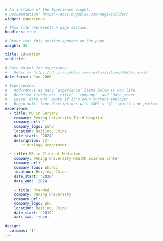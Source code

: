 ```yaml
---
# An instance of the Experience widget.
# Documentation: https://docs.hugoblox.com/page-builder/
widget: experience

# This file represents a page section.
headless: true

# Order that this section appears on the page.
weight: 30

title: Education
subtitle:

# Date format for experience
#   Refer to https://docs.hugoblox.com/customization/#date-format
date_format: Jan 2006

# Experiences.
#   Add/remove as many `experience` items below as you like.
#   Required fields are `title`, `company`, and `date_start`.
#   Leave `date_end` empty if it's your current employer.
#   Begin multi-line descriptions with YAML's `|2-` multi-line prefix.
experience:
  - title: MD in Surgery
    company: Peking University Third Hospital
    company_url: ''
    company_logo: puh3
    location: Beijing, China
    date_start: '2024'
    description: |2-
        * Urology Department

  - title: MB in Clinical Medicine
    company: Peking University Health Science Center
    company_url: ''
    company_logo: pkuhsc
    location: Beijing, China
    date_start: '2020'
    date_end: '2024'

    - title: Pre-Med
    company: Peking University
    company_url: ''
    company_logo: pku
    location: Beijing, China
    date_start: '2019'
    date_end: '2020'

design:
  columns: '1'
---
```

